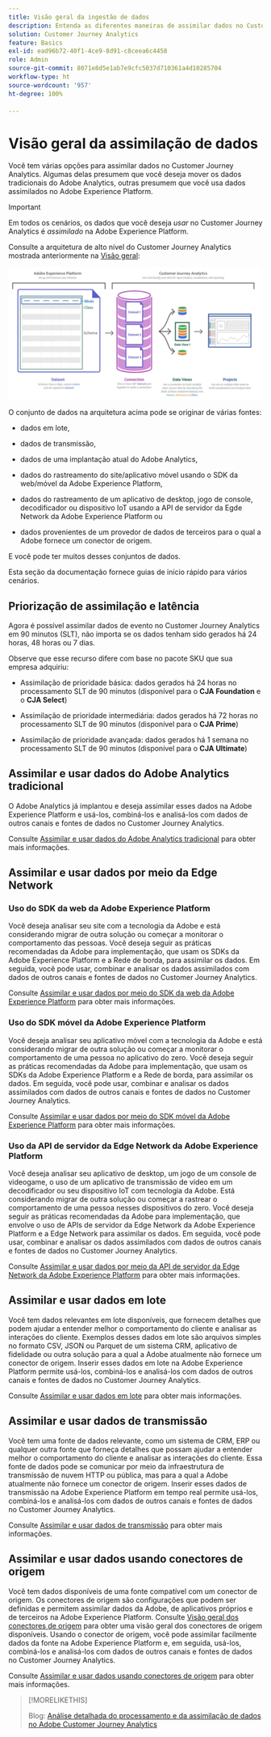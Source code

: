 ```yaml
---
title: Visão geral da ingestão de dados
description: Entenda as diferentes maneiras de assimilar dados no Customer Journey Analytics
solution: Customer Journey Analytics
feature: Basics
exl-id: ead96b72-40f1-4ce9-8d91-c8ceea6c4458
role: Admin
source-git-commit: 8071e8d5e1ab7e9cfc5037d710361a4d10285704
workflow-type: ht
source-wordcount: '957'
ht-degree: 100%

---
```


# Visão geral da assimilação de dados

Você tem várias opções para assimilar dados no Customer Journey Analytics. Algumas delas presumem que você deseja mover os dados tradicionais do Adobe Analytics, outras presumem que você usa dados assimilados no Adobe Experience Platform.

>[!IMPORTANT]
>
>Em todos os cenários, os dados que você deseja _usar_ no Customer Journey Analytics é _assimilado_ na Adobe Experience Platform.

Consulte a arquitetura de alto nível do Customer Journey Analytics mostrada anteriormente na [Visão geral](https://experienceleague.adobe.com/docs/analytics-platform/using/cja-overview/cja-overview.html):

![Arquitetura do Customer Journey Analytics descrita nesta seção](./assets/cja-architecture.png)

O conjunto de dados na arquitetura acima pode se originar de várias fontes:

- dados em lote,

- dados de transmissão,

- dados de uma implantação atual do Adobe Analytics,

- dados do rastreamento do site/aplicativo móvel usando o SDK da web/móvel da Adobe Experience Platform,

- dados do rastreamento de um aplicativo de desktop, jogo de console, decodificador ou dispositivo IoT usando a API de servidor da Egde Network da Adobe Experience Platform ou

- dados provenientes de um provedor de dados de terceiros para o qual a Adobe fornece um conector de origem.

E você pode ter muitos desses conjuntos de dados.

Esta seção da documentação fornece guias de início rápido para vários cenários.

## Priorização de assimilação e latência

Agora é possível assimilar dados de evento no Customer Journey Analytics em 90 minutos (SLT), não importa se os dados tenham sido gerados há 24 horas, 48 horas ou 7 dias. 

Observe que esse recurso difere com base no pacote SKU que sua empresa adquiriu:

- Assimilação de prioridade básica: dados gerados há 24 horas no processamento SLT de 90 minutos (disponível para o **CJA Foundation** e o **CJA Select**)

- Assimilação de prioridade intermediária: dados gerados há 72 horas no processamento SLT de 90 minutos (disponível para o **CJA Prime**)

- Assimilação de prioridade avançada: dados gerados há 1 semana no processamento SLT de 90 minutos (disponível para o **CJA Ultimate**)

## Assimilar e usar dados do Adobe Analytics tradicional

O Adobe Analytics já implantou e deseja assimilar esses dados na Adobe Experience Platform e usá-los, combiná-los e analisá-los com dados de outros canais e fontes de dados no Customer Journey Analytics.

Consulte [Assimilar e usar dados do Adobe Analytics tradicional](./analytics.md) para obter mais informações.


## Assimilar e usar dados por meio da Edge Network

### Uso do SDK da web da Adobe Experience Platform

Você deseja analisar seu site com a tecnologia da Adobe e está considerando migrar de outra solução ou começar a monitorar o comportamento das pessoas. Você deseja seguir as práticas recomendadas da Adobe para implementação, que usam os SDKs da Adobe Experience Platform e a Rede de borda, para assimilar os dados. Em seguida, você pode usar, combinar e analisar os dados assimilados com dados de outros canais e fontes de dados no Customer Journey Analytics.

Consulte [Assimilar e usar dados por meio do SDK da web da Adobe Experience Platform](./aepwebsdk.md) para obter mais informações.

### Uso do SDK móvel da Adobe Experience Platform

Você deseja analisar seu aplicativo móvel com a tecnologia da Adobe e está considerando migrar de outra solução ou começar a monitorar o comportamento de uma pessoa no aplicativo do zero. Você deseja seguir as práticas recomendadas da Adobe para implementação, que usam os SDKs da Adobe Experience Platform e a Rede de borda, para assimilar os dados. Em seguida, você pode usar, combinar e analisar os dados assimilados com dados de outros canais e fontes de dados no Customer Journey Analytics.

Consulte [Assimilar e usar dados por meio do SDK móvel da Adobe Experience Platform](./aepmobilesdk.md) para obter mais informações.

### Uso da API de servidor da Edge Network da Adobe Experience Platform

Você deseja analisar seu aplicativo de desktop, um jogo de um console de videogame, o uso de um aplicativo de transmissão de vídeo em um decodificador ou seu dispositivo IoT com tecnologia da Adobe. Está considerando migrar de outra solução ou começar a rastrear o comportamento de uma pessoa nesses dispositivos do zero. Você deseja seguir as práticas recomendadas da Adobe para implementação, que envolve o uso de APIs de servidor da Edge Network da Adobe Experience Platform e a Edge Network para assimilar os dados. Em seguida, você pode usar, combinar e analisar os dados assimilados com dados de outros canais e fontes de dados no Customer Journey Analytics.

Consulte [Assimilar e usar dados por meio da API de servidor da Edge Network da Adobe Experience Platform](./serverapi.md) para obter mais informações.

## Assimilar e usar dados em lote

Você tem dados relevantes em lote disponíveis, que fornecem detalhes que podem ajudar a entender melhor o comportamento do cliente e analisar as interações do cliente. Exemplos desses dados em lote são arquivos simples no formato CSV, JSON ou Parquet de um sistema CRM, aplicativo de fidelidade ou outra solução para a qual a Adobe atualmente não fornece um conector de origem. Inserir esses dados em lote na Adobe Experience Platform permite usá-los, combiná-los e analisá-los com dados de outros canais e fontes de dados no Customer Journey Analytics.

Consulte [Assimilar e usar dados em lote](./batch.md) para obter mais informações.

## Assimilar e usar dados de transmissão

Você tem uma fonte de dados relevante, como um sistema de CRM, ERP ou qualquer outra fonte que forneça detalhes que possam ajudar a entender melhor o comportamento do cliente e analisar as interações do cliente. Essa fonte de dados pode se comunicar por meio da infraestrutura de transmissão de nuvem HTTP ou pública, mas para a qual a Adobe atualmente não fornece um conector de origem. Inserir esses dados de transmissão na Adobe Experience Platform em tempo real permite usá-los, combiná-los e analisá-los com dados de outros canais e fontes de dados no Customer Journey Analytics.

Consulte [Assimilar e usar dados de transmissão](./streaming.md) para obter mais informações.

## Assimilar e usar dados usando conectores de origem

Você tem dados disponíveis de uma fonte compatível com um conector de origem. Os conectores de origem são configurações que podem ser definidas e permitem assimilar dados da Adobe, de aplicativos próprios e de terceiros na Adobe Experience Platform. Consulte [Visão geral dos conectores de origem](https://experienceleague.adobe.com/docs/experience-platform/sources/home.html?lang=pt-BR) para obter uma visão geral dos conectores de origem disponíveis. Usando o conector de origem, você pode assimilar facilmente dados da fonte na Adobe Experience Platform e, em seguida, usá-los, combiná-los e analisá-los com dados de outros canais e fontes de dados no Customer Journey Analytics.

Consulte [Assimilar e usar dados usando conectores de origem](./sources.md) para obter mais informações.

>[!MORELIKETHIS]
>
>Blog: [Análise detalhada do processamento e da assimilação de dados no Adobe Customer Journey Analytics](https://experienceleaguecommunities.adobe.com/t5/adobe-analytics-blogs/a-closer-look-at-data-processing-amp-ingestion-in-adobe-customer/ba-p/665091)

